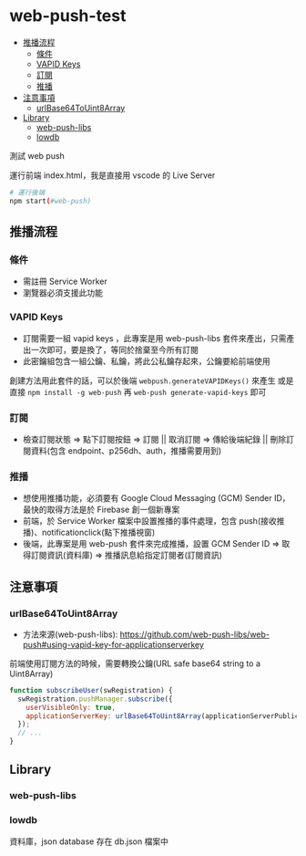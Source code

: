 # web-push-test <!-- omit in toc -->

- [推播流程](#推播流程)
  - [條件](#條件)
  - [VAPID Keys](#vapid-keys)
  - [訂閱](#訂閱)
  - [推播](#推播)
- [注意事項](#注意事項)
  - [urlBase64ToUint8Array](#urlbase64touint8array)
- [Library](#library)
  - [web-push-libs](#web-push-libs)
  - [lowdb](#lowdb)


測試 web push

運行前端 index.html，我是直接用 vscode 的 Live Server

```bash
# 運行後端
npm start(#web-push)
```

## 推播流程

### 條件

- 需註冊 Service Worker
- 瀏覽器必須支援此功能

### VAPID Keys

- 訂閱需要一組 vapid keys ，此專案是用 web-push-libs 套件來產出，只需產出一次即可，要是換了，等同於捨棄至今所有訂閱
- 此密鑰組包含一組公鑰、私鑰，將此公私鑰存起來，公鑰要給前端使用

創建方法用此套件的話，可以於後端 `webpush.generateVAPIDKeys()` 來產生
或是直接 `npm install -g web-push` 再 `web-push generate-vapid-keys` 即可

### 訂閱

- 檢查訂閱狀態 => 點下訂閱按鈕 => 訂閱 || 取消訂閱 => 傳給後端紀錄 || 刪除訂閱資料(包含 endpoint、p256dh、auth，推播需要用到)

### 推播

- 想使用推播功能，必須要有 Google Cloud Messaging (GCM) Sender ID，最快的取得方法是於 Firebase 創一個新專案
- 前端，於 Service Worker 檔案中設置推播的事件處理，包含 push(接收推播)、notificationclick(點下推播視窗)
- 後端，此專案是用 web-push 套件來完成推播，設置 GCM Sender ID => 取得訂閱資訊(資料庫) => 推播訊息給指定訂閱者(訂閱資訊)

## 注意事項

### urlBase64ToUint8Array

- 方法來源(web-push-libs): https://github.com/web-push-libs/web-push#using-vapid-key-for-applicationserverkey

前端使用訂閱方法的時候，需要轉換公鑰(URL safe base64 string to a Uint8Array)

```js
function subscribeUser(swRegistration) {
  swRegistration.pushManager.subscribe({
    userVisibleOnly: true,
    applicationServerKey: urlBase64ToUint8Array(applicationServerPublicKey),
  });
  // ...
}
```

## Library

### web-push-libs

### lowdb

資料庫，json database 存在 db.json 檔案中
